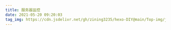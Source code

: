 ```yaml
---
title: 服务器监控
date: 2021-05-20 09:20:03
tag_img: https://cdn.jsdelivr.net/gh/zining3235/hexo-DIY@main/Top-img/jk.jpg
---
```

<div id="app"></div>

<link rel="stylesheet" href="https://cdn.jsdelivr.net/gh/zining3235/hexo-DIY@main/jiankong/main.038b630.css">

<script src="https://cdn.jsdelivr.net/gh/zining3235/hexo-DIY@main/jiankong/config1.js"></script>

<script src="https://cdn.jsdelivr.net/gh/zining3235/hexo-DIY@main/jiankong/main.4a0f818c.js"></script>
